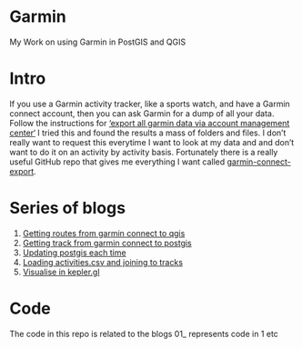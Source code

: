 # Garmin
My Work on using Garmin in PostGIS and QGIS

# Intro
If you use a Garmin activity tracker, like a sports watch, and have a Garmin connect account, then you can ask Garmin for a dump of all your data. Follow the instructions for [‘export all garmin data via account management center‘](https://support.garmin.com/en-GB/?faq=W1TvTPW8JZ6LfJSfK512Q8) I tried this and found the results a mass of folders and files. I don’t really want to request this everytime I want to look at my data and and don’t want to do it on an activity by activity basis. Fortunately there is a really useful GitHub repo that gives me everything I want called [garmin-connect-export](https://github.com/pe-st/garmin-connect-export?tab=readme-ov-file).

# Series of blogs
1. [Getting routes from garmin connect to qgis](http://www.acgeospatial.co.uk/getting-routes-from-garmin-connect-to-qgis/)
2. [Getting track from garmin connect to postgis](http://www.acgeospatial.co.uk/getting-tracks-from-garmin-connect-to-postgis/)
3. [Updating postgis each time](https://www.acgeospatial.co.uk/update-postgis-database-garmin-connect/)
4. [Loading activities.csv and joining to tracks](https://www.acgeospatial.co.uk/garmin-connect-to-postgis-and-join-activity/)
5. [Visualise in kepler.gl](https://www.acgeospatial.co.uk/kepler-gl-in-jupyter-lab-and-postgis/)

# Code
The code in this repo is related to the blogs 01_ represents code in 1 etc
